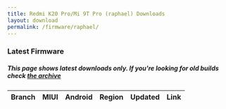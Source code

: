 ```yaml
---
title: Redmi K20 Pro/Mi 9T Pro (raphael) Downloads
layout: download
permalink: /firmware/raphael/
---
```


### Latest Firmware
##### This page shows latest downloads only. If you're looking for old builds check [the archive](/archive/firmware/raphael/)


<div class="table-responsive-md" style="margin-top: 25px;">
<table id="firmware" class="compact table table-striped table-hover table-sm">
    <thead class="thead-dark">
        <tr>
            <th>Branch</th>
            <th>MIUI</th>
            <th>Android</th>
            <th>Region</th>
            <th>Updated</th>
            <th>Link</th>
        </tr>
    </thead>
    <script>loadFirmwareDownloads('raphael', 'latest')</script>
</table>
</div>
